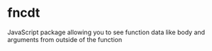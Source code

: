 # fncdt
JavaScript package allowing you to see function data like body and arguments from outside of the function
